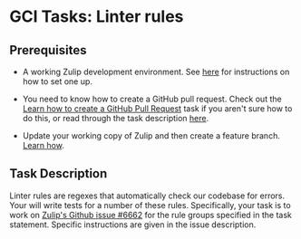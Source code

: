 # GCI Tasks: Linter rules

## Prerequisites

* A working Zulip development environment. See
  [here](https://github.com/zulip/zulip-gci/blob/master/README.md) for
  instructions on how to set one up.

* You need to know how to create a GitHub pull request. Check out the
  [Learn how to create a GitHub Pull Request](https://codein.withgoogle.com/tasks/6541581402243072/)
  task if you aren't sure how to do this, or read through the task
  description [here](https://github.com/zulip/zulip-gci/blob/master/tasks/2017/submit-a-pull-request.md).

* Update your working copy of Zulip and then create a feature branch. [Learn
  how](../../before-every-task.md).

## Task Description

Linter rules are regexes that automatically check our codebase for errors.
Your will write tests for a number of these rules. Specifically, your
task is to work on [Zulip's Github issue #6662](https://github.com/zulip/zulip/issues/6662)
for the rule groups specified in the task statement. Specific instructions are given in the
issue description.
